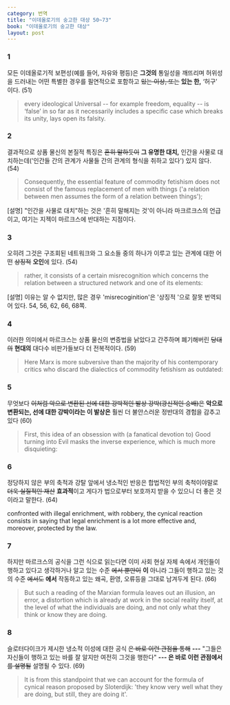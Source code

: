 ```yaml
---
category: 번역
title: "이데올로기의 숭고한 대상 50~73"
book: "이데올로기의 숭고한 대상"
layout: post
---
```


### 1

모든 이데올로기적 보편성(예를 들어, 자유와 평등)은 **그것의** 통일성을 깨뜨리며 허위성을 드러내는 어떤 특별한 경우를 필연적으로 포함하고 ~~있는 이상, 또는~~ **있는 한,** ‘허구’ 이다. (51)

> every ideological Universal -- for example freedom, equality -- is ‘false’ in so far as it necessarily includes a specific case which breaks its unity, lays open its falsity.  

### 2

결과적으로 상품 물신의 본질적 특징은 ~~흔히 말하듯이~~ **그 유명한 대치,** 인간을 사물로 대치하는데('인간들 간의 관계가 사물들 간의 관계의 형식을 취하고 있다') 있지 않다. (54)

> Consequently, the essential feature of commodity fetishism does not consist of the famous replacement of men with things ('a relation between men assumes the form of a relation between things');  

[설명] "인간을 사물로 대치"하는 것은 '흔히 말해지는 것'이 아니라 마크르크스의 언급이고, 여기는 지젝이 마르크스에 반대하는 지점이다.

### 3

오히려 그것은 구조회된 네트워크와 그 요소들 중의 하나가 이루고 있는 관계에 대한 어떤 ~~상징적~~ **오인**에 있다. (54)

> rather, it consists of a certain misrecognition which concerns the relation between a structured network and one of its elements:  

[설명] 이유는 알 수 없지만, 많은 경우 'misrecoginition'은 '상징적 '으로 잘못 번역되어 있다. 54, 56, 62, 66, 68쪽.

### 4

이러한 의미에서 마르크스는 상품 물신의 변증법을 낡았다고 간주하며 폐기해버린 ~~당대의~~ **현대의** 대다수 비판가들보다 더 전복적이다. (59)

> Here Marx is more subversive than the majority of his contemporary critics who discard the dialectics of commodity fetishism as outdated:   

### 5

무엇보다 ~~이처럼 악으로 변환된 선에 대한 강박적인 발상 강박(광신적인 숭배)은~~ **악으로 변환되는, 선에 대한 강박이라는 이 발상은** 훨씬 더 불안스러운 정반대의 경험을 감추고 있다 (60)

> First, this idea of an obsession with (a fanatical devotion to) Good turning into Evil masks the inverse experience, which is much more disquieting:  

### 6

정당하지 않은 부의 축적과 강탈 앞에서 냉소적인 반응은 합법적인 부의 축척이야말로 ~~더욱 실질적인 재산~~ **효과적**이고 게다가 법으로부터 보호까지 받을 수 있으니 더 좋은 것이라고 말한다. (64)

confronted with illegal enrichment, with robbery, the cynical reaction consists in saying that legal enrichment is a lot more effective and, moreover, protected by the law.

### 7

하지만 마르크스의 공식을 그런 식으로 읽는다면 이미 사회 현실 자체 속에서 개인들이 행하고 있다고 생각하거나 알고 있는 수준 ~~에서 뿐만이~~ **이** 아니라 그들이 행하고 있는 것의 수준 ~~에서도~~ **에서** 작동하고 있는 왜곡, 환영, 오류등을 그대로 남겨두게 된다. (66)

> But such a reading of the Marxian formula leaves out an illusion, an error, a distortion which is already at work in the social reality itself, at the level of what the individuals are doing, and not only what they think or know they are doing.  

### 8

슬로터다이크가 제시한 냉소적 이성에 대한 공식 ~~은 바로 이런 관점을 통해~~ **---** "그들은 자신들이 행하고 있는 바를 잘 알지만 여전히 그것을 행한다" **--- 은 바로 이런 관점에서** ~~를 설명될~~ 설명될 수 있다. (69)

> It is from this standpoint that we can account for the formula of cynical reason proposed by Sloterdijk: 'they know very well what they are doing, but still, they are doing it'.  
